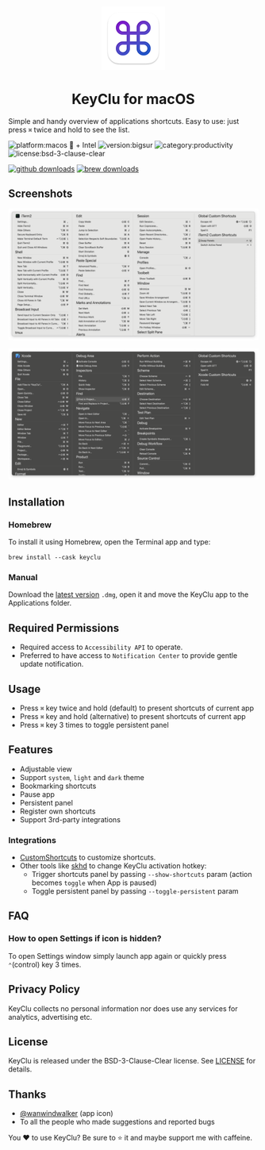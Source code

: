 <p align="center">
  <img src="https://github.com/Anze/KeyCluCask/blob/main/img/keyclu.png?raw=true" height="128" /> 
  <h1 align="center">KeyClu for macOS</h1>
</p>

Simple and handy overview of applications shortcuts. Easy to use: just press `⌘` twice and hold to see the list.

![platform:macos  + Intel](https://img.shields.io/badge/platform-macOS%20%20%20+%20Intel-2F3640.svg)
![version:bigsur](https://img.shields.io/badge/requirements-Big%20Sur%2B-337AFF.svg)
![category:productivity](https://img.shields.io/badge/category-productivity-blue.svg)
![license:bsd-3-clause-clear](https://img.shields.io/badge/license-BSD--3--Clause--Clear-orange.svg)

[![github downloads](https://img.shields.io/github/downloads/Anze/KeyCluCask/total.svg?label=github%20downloads)](https://github.com/Anze/KeyCluCask/releases/latest)
[![brew downloads](https://img.shields.io/badge/dynamic/json.svg?url=https://formulae.brew.sh/api/cask/keyclu.json&query=$.analytics.install[%27365d%27].keyclu&label=homebrew%20installs&color=brightgreen)](https://formulae.brew.sh/cask/keyclu)

## Screenshots
![screenshot1](https://github.com/Anze/KeyCluCask/blob/main/img/screenshot_1.png?raw=true)

![screenshot2](https://github.com/Anze/KeyCluCask/blob/main/img/screenshot_2.png?raw=true)

## Installation
### Homebrew
To install it using Homebrew, open the Terminal app and type:
```
brew install --cask keyclu
```
### Manual
Download the [latest version](https://github.com/Anze/KeyCluCask/releases/latest) `.dmg`, open it and move the KeyClu app to the Applications folder.

## Required Permissions
* Required access to `Accessibility API` to operate.
* Preferred to have access to `Notification Center` to provide gentle update notification.

## Usage
* Press `⌘` key twice and hold (default) to present shortcuts of current app
* Press `⌘` key and hold (alternative) to present shortcuts of current app
* Press `⌘` key 3 times to toggle persistent panel

## Features
* Adjustable view
* Support `system`, `light` and `dark` theme
* Bookmarking shortcuts
* Pause app
* Persistent panel
* Register own shortcuts
* Support 3rd-party integrations
  
### Integrations
* [CustomShortcuts](https://www.houdah.com/customShortcuts/) to customize shortcuts.
* Other tools like [skhd](https://github.com/koekeishiya/skhd) to change KeyClu activation hotkey:
  - Trigger shortcuts panel by passing `--show-shortcuts` param (action becomes `toggle` when App is paused)
  - Toggle persistent panel by passing `--toggle-persistent` param

## FAQ
### How to open Settings if icon is hidden?
To open Settings window simply launch app again or quickly press `⌃`(control) key 3 times.

## Privacy Policy
KeyClu collects no personal information nor does use any services for analytics, advertising etc.

## License
KeyClu is released under the BSD-3-Clause-Clear license. See [LICENSE](LICENSE) for details.

## Thanks
* [@wanwindwalker](https://github.com/wanwindwalker) (app icon)
* To all the people who made suggestions and reported bugs

You ❤️ to use KeyClu? Be sure to ⭐ it and maybe support me with caffeine.
